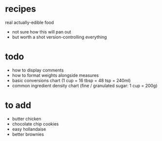 #   recipes
real actually-edible food

*   not sure how this will pan out
*   but worth a shot version-controlling everything


#   todo
*   how to display comments
*   how to format weights alongside measures
*   basic conversions chart (1 cup = 16 tbsp = 48 tsp = 240ml)
*   common ingredient density chart (fine / granulated sugar: 1 cup = 200g)

#   to add
*   butter chicken
*   chocolate chip cookies
*   easy hollandaise
*   better brownies
